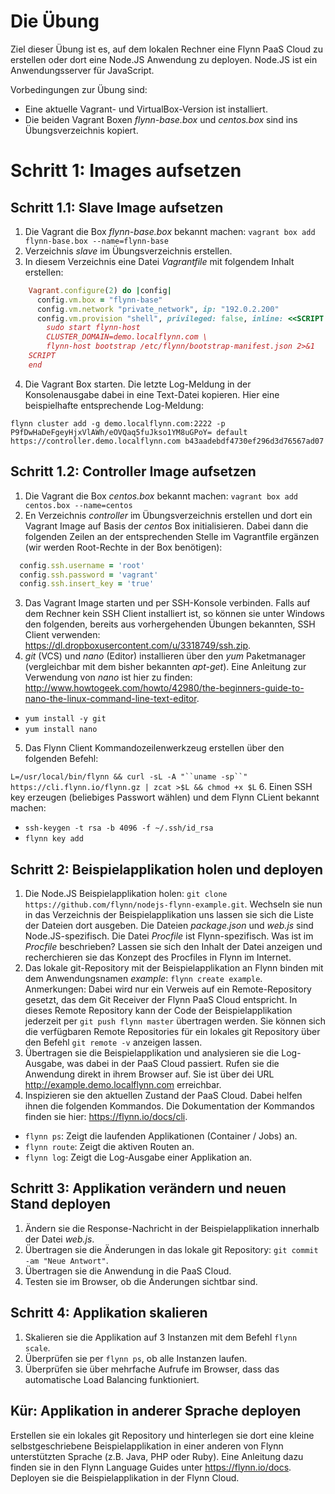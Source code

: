 # Die Übung
Ziel dieser Übung ist es, auf dem lokalen Rechner eine Flynn PaaS Cloud zu erstellen oder dort eine Node.JS Anwendung zu deployen. Node.JS ist ein Anwendungsserver für JavaScript.

Vorbedingungen zur Übung sind: 
* Eine aktuelle Vagrant- und VirtualBox-Version ist installiert.
* Die beiden Vagrant Boxen _flynn-base.box_ und _centos.box_ sind ins Übungsverzeichnis kopiert.

# Schritt 1: Images aufsetzen

## Schritt 1.1: Slave Image aufsetzen
1. Die Vagrant die Box _flynn-base.box_ bekannt machen:
   `vagrant box add flynn-base.box --name=flynn-base`
2. Verzeichnis _slave_ im Übungsverzeichnis erstellen.
3. In diesem Verzeichnis eine Datei _Vagrantfile_ mit folgendem Inhalt erstellen:
```ruby
	Vagrant.configure(2) do |config|
	  config.vm.box = "flynn-base"
	  config.vm.network "private_network", ip: "192.0.2.200"
	  config.vm.provision "shell", privileged: false, inline: <<SCRIPT
	    sudo start flynn-host
	    CLUSTER_DOMAIN=demo.localflynn.com \
	    flynn-host bootstrap /etc/flynn/bootstrap-manifest.json 2>&1
	SCRIPT
	end
```
4. Die Vagrant Box starten. Die letzte Log-Meldung in der Konsolenausgabe dabei in eine Text-Datei kopieren. Hier eine beispielhafte entsprechende Log-Meldung:

`flynn cluster add -g demo.localflynn.com:2222 -p P9fDwHaDeFgeyHjxVlAWh/eOVQaq5fuJkso1YM8uGPoY= default https://controller.demo.localflynn.com b43aadebdf4730ef296d3d76567ad07`

## Schritt 1.2: Controller Image aufsetzen
1. Die Vagrant die Box _centos.box_ bekannt machen:
   `vagrant box add centos.box --name=centos`
2. En Verzeichnis _controller_ im Übungsverzeichnis erstellen und dort ein Vagrant Image auf Basis der _centos_ Box initialisieren. Dabei dann die folgenden Zeilen an der entsprechenden Stelle im Vagrantfile ergänzen (wir werden Root-Rechte in der Box benötigen):
```ruby
  config.ssh.username = 'root'
  config.ssh.password = 'vagrant'
  config.ssh.insert_key = 'true'
```
3. Das Vagrant Image starten und per SSH-Konsole verbinden. Falls auf dem Rechner kein SSH Client installiert ist, so können sie unter Windows den folgenden, bereits aus vorhergehenden Übungen bekannten, SSH Client verwenden: https://dl.dropboxusercontent.com/u/3318749/ssh.zip.
4. _git_ (VCS) und _nano_ (Editor) installieren über den _yum_ Paketmanager (vergleichbar mit dem bisher bekannten _apt-get_). Eine Anleitung zur Verwendung von _nano_ ist hier zu finden: http://www.howtogeek.com/howto/42980/the-beginners-guide-to-nano-the-linux-command-line-text-editor.
  * `yum install -y git`
  * `yum install nano` 
 
5. Das Flynn Client Kommandozeilenwerkzeug erstellen über den folgenden Befehl:

  `L=/usr/local/bin/flynn && curl -sL -A "``uname -sp``" https://cli.flynn.io/flynn.gz | zcat >$L && chmod +x $L`
6. Einen SSH key erzeugen (beliebiges Passwort wählen) und dem Flynn CLient bekannt machen:
  * `ssh-keygen -t rsa -b 4096 -f ~/.ssh/id_rsa`
  * `flynn key add`

## Schritt 2: Beispielapplikation holen und deployen 
1. Die Node.JS Beispielapplikation holen:
`git clone https://github.com/flynn/nodejs-flynn-example.git`.
Wechseln sie nun in das Verzeichnis der Beispielapplikation uns lassen sie sich die Liste der Dateien dort ausgeben. Die Dateien _package.json_ und _web.js_ sind Node.JS-spezifisch. Die Datei _Procfile_ ist Flynn-spezifisch. Was ist im _Procfile_ beschrieben? Lassen sie sich den Inhalt der Datei anzeigen und recherchieren sie das Konzept des Procfiles in Flynn im Internet.
2. Das lokale git-Repository mit der Beispielapplikation an Flynn binden mit dem Anwendungsnamen _example_:
`flynn create example`. Anmerkungen: Dabei wird nur ein Verweis auf ein Remote-Repository gesetzt, das dem Git Receiver der Flynn PaaS Cloud entspricht. In dieses Remote Repository kann der Code der Beispielapplikation jederzeit per `git push flynn master` übertragen werden. Sie können sich die verfügbaren Remote Repositories für ein lokales git Repository über den Befehl `git remote -v` anzeigen lassen.
3. Übertragen sie die Beispielapplikation und analysieren sie die Log-Ausgabe, was dabei in der PaaS Cloud passiert. Rufen sie die Anwendung direkt in ihrem Browser auf. Sie ist über dei URL http://example.demo.localflynn.com erreichbar.
4. Inspizieren sie den aktuellen Zustand der PaaS Cloud. Dabei helfen ihnen die folgenden Kommandos. Die Dokumentation der Kommandos finden sie hier: https://flynn.io/docs/cli.
  * `flynn ps`: Zeigt die laufenden Applikationen (Container / Jobs) an.
  * `flynn route`: Zeigt die aktiven Routen an.
  * `flynn log`: Zeigt die Log-Ausgabe einer Applikation an.


## Schritt 3: Applikation verändern und neuen Stand deployen
1. Ändern sie die Response-Nachricht in der Beispielapplikation innerhalb der Datei _web.js_.
2. Übertragen sie die Änderungen in das lokale git Repository: `git commit -am "Neue Antwort"`.
3. Übertragen sie die Anwendung in die PaaS Cloud.
4. Testen sie im Browser, ob die Änderungen sichtbar sind.

## Schritt 4: Applikation skalieren
1. Skalieren sie die Applikation auf 3 Instanzen mit dem Befehl `flynn scale`.
2. Überprüfen sie per `flynn ps`, ob alle Instanzen laufen.
3. Überprüfen sie über mehrfache Aufrufe im Browser, dass das automatische Load Balancing funktioniert.

## Kür: Applikation in anderer Sprache deployen
Erstellen sie ein lokales git Repository und hinterlegen sie dort eine kleine selbstgeschriebene Beispielapplikation in einer anderen von Flynn unterstützten Sprache (z.B. Java, PHP oder Ruby). Eine Anleitung dazu finden sie in den Flynn Language Guides unter https://flynn.io/docs. Deployen sie die Beispielapplikation in der Flynn Cloud.
